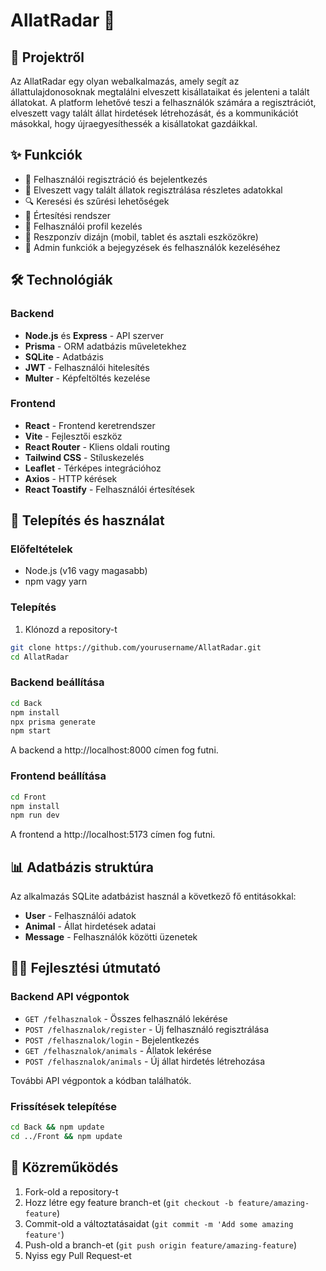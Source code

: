# AllatRadar 🐾

## 📖 Projektről

Az AllatRadar egy olyan webalkalmazás, amely segít az állattulajdonosoknak megtalálni elveszett kisállataikat és jelenteni a talált állatokat. A platform lehetővé teszi a felhasználók számára a regisztrációt, elveszett vagy talált állat hirdetések létrehozását, és a kommunikációt másokkal, hogy újraegyesíthessék a kisállatokat gazdáikkal.


## ✨ Funkciók

- 🔐 Felhasználói regisztráció és bejelentkezés
- 🐶 Elveszett vagy talált állatok regisztrálása részletes adatokkal
- 🔍 Keresési és szűrési lehetőségek
- 💬 Értesítési rendszer
- 👤 Felhasználói profil kezelés
- 📱 Reszponzív dizájn (mobil, tablet és asztali eszközökre)
- 👑 Admin funkciók a bejegyzések és felhasználók kezeléséhez

## 🛠️ Technológiák

### Backend
- **Node.js** és **Express** - API szerver
- **Prisma** - ORM adatbázis műveletekhez
- **SQLite** - Adatbázis
- **JWT** - Felhasználói hitelesítés
- **Multer** - Képfeltöltés kezelése

### Frontend
- **React** - Frontend keretrendszer
- **Vite** - Fejlesztői eszköz
- **React Router** - Kliens oldali routing
- **Tailwind CSS** - Stíluskezelés
- **Leaflet** - Térképes integrációhoz
- **Axios** - HTTP kérések
- **React Toastify** - Felhasználói értesítések

## 🚀 Telepítés és használat

### Előfeltételek
- Node.js (v16 vagy magasabb)
- npm vagy yarn

### Telepítés

1. Klónozd a repository-t
```bash
git clone https://github.com/yourusername/AllatRadar.git
cd AllatRadar
```

### Backend beállítása

```bash
cd Back
npm install
npx prisma generate
npm start
```

A backend a http://localhost:8000 címen fog futni.

### Frontend beállítása

```bash
cd Front
npm install
npm run dev
```

A frontend a http://localhost:5173 címen fog futni.

## 📊 Adatbázis struktúra

Az alkalmazás SQLite adatbázist használ a következő fő entitásokkal:

- **User** - Felhasználói adatok
- **Animal** - Állat hirdetések adatai
- **Message** - Felhasználók közötti üzenetek

## 👩‍💻 Fejlesztési útmutató

### Backend API végpontok

- `GET /felhasznalok` - Összes felhasználó lekérése
- `POST /felhasznalok/register` - Új felhasználó regisztrálása
- `POST /felhasznalok/login` - Bejelentkezés
- `GET /felhasznalok/animals` - Állatok lekérése
- `POST /felhasznalok/animals` - Új állat hirdetés létrehozása

További API végpontok a kódban találhatók.

### Frissítések telepítése

```bash
cd Back && npm update
cd ../Front && npm update
```

## 📝 Közreműködés

1. Fork-old a repository-t
2. Hozz létre egy feature branch-et (`git checkout -b feature/amazing-feature`)
3. Commit-old a változtatásaidat (`git commit -m 'Add some amazing feature'`)
4. Push-old a branch-et (`git push origin feature/amazing-feature`)
5. Nyiss egy Pull Request-et

